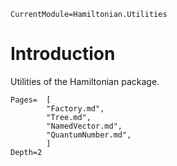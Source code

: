 ```@meta
CurrentModule=Hamiltonian.Utilities
```

# Introduction

Utilities of the Hamiltonian package.

```@contents
Pages=  [
        "Factory.md",
        "Tree.md",
        "NamedVector.md",
        "QuantumNumber.md",
        ]
Depth=2
```
